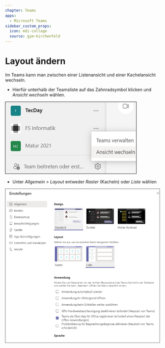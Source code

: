 ```yaml
---
chapter: Teams
apps:
  - Microsoft Teams
sidebar_custom_props:
  icon: mdi-collage
  source: gym-kirchenfeld
---
```


# Layout ändern



Im Teams kann man zwischen einer Listenansicht und einer Kachelansicht wechseln. 

- Hierfür unterhalb der Teamsliste auf das Zahnradsymbol klicken und _Ansicht wechseln_ wählen.

![](./images/teams-ansicht3.png)

- Unter _Allgemein_ > _Layout_ entweder _Raster_ (Kacheln) oder _Liste_ wählen

![](./images/teams-ansicht2.png)
